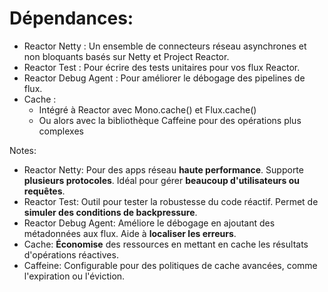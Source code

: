 <!-- .slide: -->

# Dépendances:

* Reactor Netty : Un ensemble de connecteurs réseau asynchrones et non bloquants basés sur Netty et Project Reactor.
* Reactor Test : Pour écrire des tests unitaires pour vos flux Reactor.
* Reactor Debug Agent : Pour améliorer le débogage des pipelines de flux.
* Cache :
  * Intégré à Reactor avec Mono.cache() et Flux.cache()
  * Ou alors avec la bibliothèque Caffeine pour des opérations plus complexes

Notes:
- Reactor Netty: Pour des apps réseau **haute performance**. Supporte **plusieurs protocoles**. Idéal pour gérer **beaucoup d'utilisateurs ou requêtes**.
- Reactor Test: Outil pour tester la robustesse du code réactif. Permet de **simuler des conditions de backpressure**.
- Reactor Debug Agent: Améliore le débogage en ajoutant des métadonnées aux flux. Aide à **localiser les erreurs**.
- Cache: **Économise** des ressources en mettant en cache les résultats d'opérations réactives.
- Caffeine: Configurable pour des politiques de cache avancées, comme l'expiration ou l'éviction.
